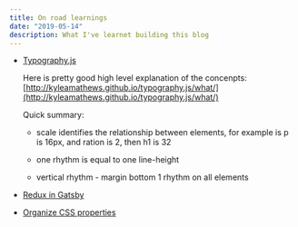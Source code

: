 ```yaml
---
title: On road learnings
date: "2019-05-14"
description: What I've learnet building this blog
---
```


- [Typography.js](https://kyleamathews.github.io/typography.js/)

  Here is pretty good high level explanation of the concenpts: [http://kyleamathews.github.io/typography.js/what/](http://kyleamathews.github.io/typography.js/what/)

  Quick summary:

  - scale identifies the relationship between elements, for example is p is 16px, and ration is 2, then h1 is 32

  - one rhythm is equal to one line-height

  - vertical rhythm - margin bottom 1 rhythm on all elements

- [Redux in Gatsby](https://medium.freecodecamp.org/how-to-get-started-with-gatsby-2-and-redux-ae1c543571ca)

- [Organize CSS properties](https://9elements.com/css-rule-order/)
